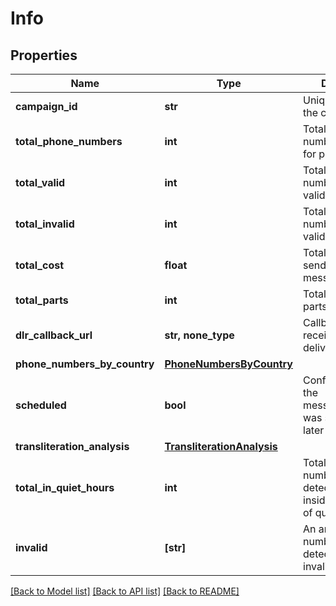 # Info


## Properties
Name | Type | Description | Notes
------------ | ------------- | ------------- | -------------
**campaign_id** | **str** | Unique identifier of the campaign | 
**total_phone_numbers** | **int** | Total phone numbers submitted for processing | 
**total_valid** | **int** | Total valid phone numbers after validation | 
**total_invalid** | **int** | Total invalid phone numbers after validation | 
**total_cost** | **float** | Total cost of sending the message | 
**total_parts** | **int** | Total message parts | 
**dlr_callback_url** | **str, none_type** | Callback URL for receiving the delivery report | 
**phone_numbers_by_country** | [**PhoneNumbersByCountry**](PhoneNumbersByCountry.md) |  | 
**scheduled** | **bool** | Confirmation that the message/campaign was scheduled at a later date | 
**transliteration_analysis** | [**TransliterationAnalysis**](TransliterationAnalysis.md) |  | [optional] 
**total_in_quiet_hours** | **int** | Total phone numbers that were detected to be inside the interval of quiet hours | [optional] 
**invalid** | **[str]** | An array with numbers that were detected to be invalid | [optional] 


[[Back to Model list]](../../README.md#models) [[Back to API list]](../../README.md#available-methods) [[Back to README]](../../README.md)


